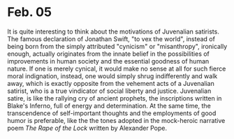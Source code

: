 # Feb. 05

It is quite interesting to think about the motivations of Juvenalian satirists. The famous declaration of Jonathan Swift, "to vex the world", instead of being born from the simply attributed "cynicism" or "misanthropy", ironically enough, actually originates from the innate belief in the possibilities of improvements in human society and the essential goodness of human nature. If one is merely cynical, it would make no sense at all for such fierce moral indignation, instead, one would simply shrug indifferently and walk away, which is exactly opposite from the vehement acts of a Juvenalian satirist, who is a true vindicator of social liberty and justice. Juvenalian satire, is like the rallying cry of ancient prophets, the inscriptions written in Blake's Inferno, full of energy and determination. At the same time, the transcendence of self-important thoughts and the employments of good humor is preferable, like the the tones adopted in the mock-heroic narrative poem _The Rape of the Lock_ written by Alexander Pope.
